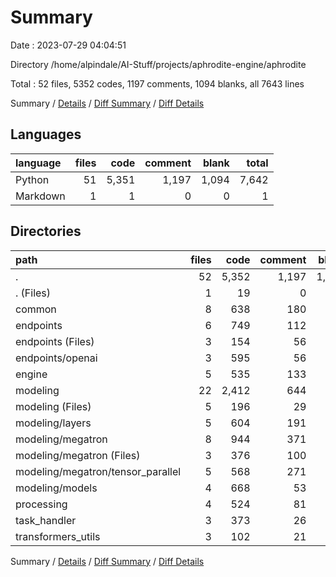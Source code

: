 # Summary

Date : 2023-07-29 04:04:51

Directory /home/alpindale/AI-Stuff/projects/aphrodite-engine/aphrodite

Total : 52 files,  5352 codes, 1197 comments, 1094 blanks, all 7643 lines

Summary / [Details](details.md) / [Diff Summary](diff.md) / [Diff Details](diff-details.md)

## Languages
| language | files | code | comment | blank | total |
| :--- | ---: | ---: | ---: | ---: | ---: |
| Python | 51 | 5,351 | 1,197 | 1,094 | 7,642 |
| Markdown | 1 | 1 | 0 | 0 | 1 |

## Directories
| path | files | code | comment | blank | total |
| :--- | ---: | ---: | ---: | ---: | ---: |
| . | 52 | 5,352 | 1,197 | 1,094 | 7,643 |
| . (Files) | 1 | 19 | 0 | 3 | 22 |
| common | 8 | 638 | 180 | 148 | 966 |
| endpoints | 6 | 749 | 112 | 132 | 993 |
| endpoints (Files) | 3 | 154 | 56 | 27 | 237 |
| endpoints/openai | 3 | 595 | 56 | 105 | 756 |
| engine | 5 | 535 | 133 | 106 | 774 |
| modeling | 22 | 2,412 | 644 | 518 | 3,574 |
| modeling (Files) | 5 | 196 | 29 | 31 | 256 |
| modeling/layers | 5 | 604 | 191 | 103 | 898 |
| modeling/megatron | 8 | 944 | 371 | 287 | 1,602 |
| modeling/megatron (Files) | 3 | 376 | 100 | 105 | 581 |
| modeling/megatron/tensor_parallel | 5 | 568 | 271 | 182 | 1,021 |
| modeling/models | 4 | 668 | 53 | 97 | 818 |
| processing | 4 | 524 | 81 | 97 | 702 |
| task_handler | 3 | 373 | 26 | 76 | 475 |
| transformers_utils | 3 | 102 | 21 | 14 | 137 |

Summary / [Details](details.md) / [Diff Summary](diff.md) / [Diff Details](diff-details.md)